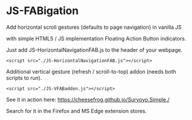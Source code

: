 # JS-FABigation

Add horizontal scroll gestures (defaults to page navigation) in vanilla JS

with simple HTML5 / JS implementation Floating Action Button indicators.

Just add JS-HorizontalNavigationFAB.js to the header of your webpage.
```
<script src="./JS-HorizontalNavigationFAB.js"></script>
```
Additional vertical gesture (refresh / scroll-to-top) addon (needs both scripts to run).
```
<script src="./JS-VFABaddon.js"></script>
```
See it in action here: https://cheesefrog.github.io/Suryoyo.Simple./

Search for it in the Firefox and MS Edge extension stores.
